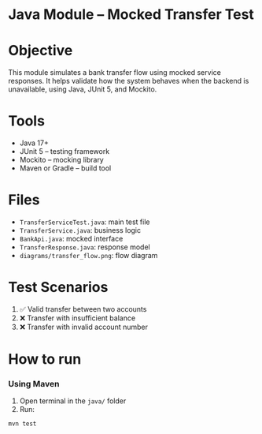 # Java Module – Mocked Transfer Test

# Objective

This module simulates a bank transfer flow using mocked service responses. It helps validate how the system behaves when the backend is unavailable, using Java, JUnit 5, and Mockito.

# Tools

- Java 17+
- JUnit 5 – testing framework
- Mockito – mocking library
- Maven or Gradle – build tool

# Files

- `TransferServiceTest.java`: main test file
- `TransferService.java`: business logic
- `BankApi.java`: mocked interface
- `TransferResponse.java`: response model
- `diagrams/transfer_flow.png`: flow diagram

# Test Scenarios

1. ✅ Valid transfer between two accounts
2. ❌ Transfer with insufficient balance
3. ❌ Transfer with invalid account number

# How to run

### Using Maven

1. Open terminal in the `java/` folder
2. Run:

```bash
mvn test
